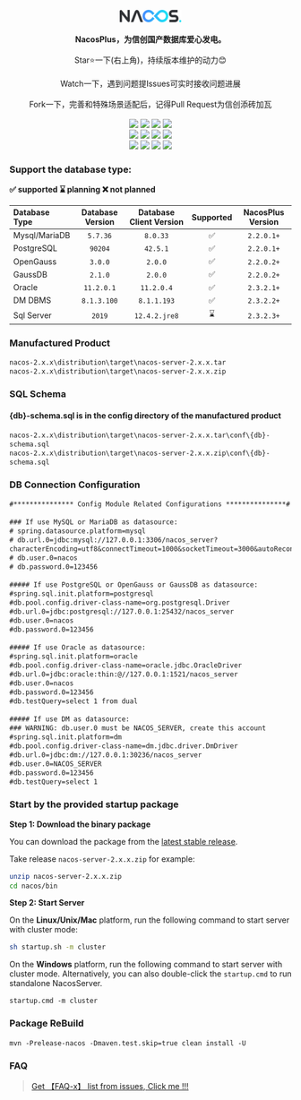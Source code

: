 <p align = "center">
<img src="doc/Nacos_Logo.png" width="22%" height="22%" />
<br><br>
<b>NacosPlus，为信创国产数据库爱心发电。</b>
<br><br>Star⭐一下(右上角)，持续版本维护的动力😊
<br><br>Watch一下，遇到问题提Issues可实时接收问题进展
<br><br>Fork一下，完善和特殊场景适配后，记得Pull Request为信创添砖加瓦
<br><br>
<a title="GitHub Watchers" target="_blank" href="https://github.com/dylan-tao/nacos-plus/watchers"><img src="https://img.shields.io/github/watchers/dylan-tao/nacos-plus.svg?label=Watchers&style=social"></a>  
<a title="GitHub Stars" target="_blank" href="https://github.com/dylan-tao/nacos-plus/stargazers"><img src="https://img.shields.io/github/stars/dylan-tao/nacos-plus.svg?label=Stars&style=social"></a>  
<a title="GitHub Forks" target="_blank" href="https://github.com/dylan-tao/nacos-plus/network/members"><img src="https://img.shields.io/github/forks/dylan-tao/nacos-plus.svg?label=Forks&style=social"></a>  
<a title="Author GitHub Followers" target="_blank" href="https://github.com/dylan-tao"><img src="https://img.shields.io/github/followers/dylan-tao.svg?label=Followers&style=social"></a>
<br>
<a title="Releases" target="_blank" href="https://github.com/dylan-tao/nacos-plus/releases"><img src="https://img.shields.io/github/release/dylan-tao/nacos-plus.svg?style=flat-square"></a>
<a title="Release Date" target="_blank" href="https://github.com/dylan-tao/nacos-plus/releases"><img src="https://img.shields.io/github/release-date/dylan-tao/nacos-plus.svg?style=flat-square&color=99CCFF"></a>
<a title="Code Size" target="_blank" href="https://github.com/dylan-tao/nacos-plus"><img src="https://img.shields.io/github/languages/code-size/dylan-tao/nacos-plus.svg?style=flat-square"></a>
<a title="Apache2" target="_blank" href="https://www.apache.org/licenses/LICENSE-2.0.html"><img src="https://img.shields.io/badge/license-Apache%202-4EB1BA.svg"></a>
<br>
<a title="GitHub Commits" target="_blank" href="https://github.com/dylan-tao/nacos-plus/commits/master"><img src="https://img.shields.io/github/commit-activity/m/dylan-tao/nacos-plus.svg?style=flat-square"></a>
<a title="Last Commit" target="_blank" href="https://github.com/dylan-tao/nacos-plus/commits/master"><img src="https://img.shields.io/github/last-commit/dylan-tao/nacos-plus.svg?style=flat-square&color=FF9900"></a>
<a title="GitHub Pull Requests" target="_blank" href="https://github.com/dylan-tao/nacos-plus/pulls"><img src="https://img.shields.io/github/issues-pr-closed/dylan-tao/nacos-plus.svg?style=flat-square&color=FF9966"></a>
<a title="Downloads" target="_blank" href="https://github.com/dylan-tao/nacos-plus/releases"><img src="https://img.shields.io/github/downloads/dylan-tao/nacos-plus/total.svg?style=flat-square"></a>
<br>
</p>

### Support the database type:

 **✅ supported   ⌛ planning   ❌ not planned**

| Database Type           | Database Version | Database Client Version | Supported | NacosPlus Version |
|:------------------------|:----------------:|:-----------------------:|:---------:|:-----------------:|
| Mysql/MariaDB           |     `5.7.36`     |        `8.0.33`         |     ✅     |    `2.2.0.1+`     |
| PostgreSQL              |     `90204`      |        `42.5.1`         |     ✅     |    `2.2.0.1+`     |
| OpenGauss               |     `3.0.0`      |         `2.0.0`         |     ✅     |    `2.2.0.2+`     |
| GaussDB                 |     `2.1.0`      |         `2.0.0`         |     ✅     |    `2.2.0.2+`     |
| Oracle                  |    `11.2.0.1`    |       `11.2.0.4`        |     ✅     |    `2.3.2.1+`     |
| DM DBMS                 |   `8.1.3.100`    |       `8.1.1.193`       |     ✅     |    `2.3.2.2+`     |
| Sql Server              |      `2019`      |      `12.4.2.jre8`      |     ⌛     |    `2.3.2.3+`     |

### Manufactured Product
```
nacos-2.x.x\distribution\target\nacos-server-2.x.x.tar
nacos-2.x.x\distribution\target\nacos-server-2.x.x.zip
```
### SQL Schema
#### {db}-schema.sql is in the config directory of the manufactured product
```
nacos-2.x.x\distribution\target\nacos-server-2.x.x.tar\conf\{db}-schema.sql
nacos-2.x.x\distribution\target\nacos-server-2.x.x.zip\conf\{db}-schema.sql
```
### DB Connection Configuration
```
#*************** Config Module Related Configurations ***************#

### If use MySQL or MariaDB as datasource:
# spring.datasource.platform=mysql
# db.url.0=jdbc:mysql://127.0.0.1:3306/nacos_server?characterEncoding=utf8&connectTimeout=1000&socketTimeout=3000&autoReconnect=true&useUnicode=true&useSSL=false&serverTimezone=UTC
# db.user.0=nacos
# db.password.0=123456

##### If use PostgreSQL or OpenGauss or GaussDB as datasource:
#spring.sql.init.platform=postgresql
#db.pool.config.driver-class-name=org.postgresql.Driver
#db.url.0=jdbc:postgresql://127.0.0.1:25432/nacos_server
#db.user.0=nacos
#db.password.0=123456

##### If use Oracle as datasource:
#spring.sql.init.platform=oracle
#db.pool.config.driver-class-name=oracle.jdbc.OracleDriver
#db.url.0=jdbc:oracle:thin:@//127.0.0.1:1521/nacos_server
#db.user.0=nacos
#db.password.0=123456
#db.testQuery=select 1 from dual

##### If use DM as datasource:
### WARNING: db.user.0 must be NACOS_SERVER, create this account
#spring.sql.init.platform=dm
#db.pool.config.driver-class-name=dm.jdbc.driver.DmDriver
#db.url.0=jdbc:dm://127.0.0.1:30236/nacos_server
#db.user.0=NACOS_SERVER
#db.password.0=123456
#db.testQuery=select 1
```

### Start by the provided startup package

**Step 1: Download the binary package**

You can download the package from the [latest stable release](https://github.com/dylan-tao/nacos-plus/releases).  

Take release `nacos-server-2.x.x.zip` for example:
```sh
unzip nacos-server-2.x.x.zip
cd nacos/bin 
``` 

**Step 2: Start Server**

On the **Linux/Unix/Mac** platform, run the following command to start server with cluster mode: 
```sh
sh startup.sh -m cluster
```

On the **Windows** platform, run the following command to start server with cluster mode.  Alternatively, you can also double-click the `startup.cmd` to run standalone NacosServer.
```
startup.cmd -m cluster
```

### Package ReBuild
```
mvn -Prelease-nacos -Dmaven.test.skip=true clean install -U
```

### FAQ
> [Get 【FAQ-x】 list from issues, Click me !!!](https://github.com/dylan-tao/nacos-plus/issues)
